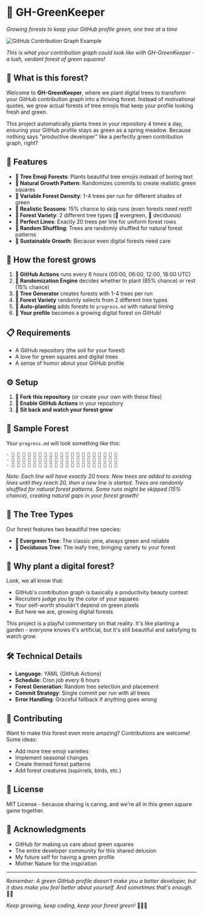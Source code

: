 # 🌱 GH-GreenKeeper

*Growing forests to keep your GitHub profile green, one tree at a time*

![GitHub Contribution Graph Example](https://media2.dev.to/dynamic/image/width=1000,height=420,fit=cover,gravity=auto,format=auto/https%3A%2F%2Fdev-to-uploads.s3.amazonaws.com%2Fuploads%2Farticles%2Fexirmgixmnkgwo40q1ig.PNG)

*This is what your contribution graph could look like with GH-GreenKeeper - a lush, verdant forest of green squares!*

## 🌲 What is this forest?

Welcome to **GH-GreenKeeper**, where we plant digital trees to transform your GitHub contribution graph into a thriving forest. Instead of motivational quotes, we grow actual forests of tree emojis that keep your profile looking fresh and green.

This project automatically plants trees in your repository 4 times a day, ensuring your GitHub profile stays as green as a spring meadow. Because nothing says "productive developer" like a perfectly green contribution graph, right?

## 🎯 Features

- **🌲 Tree Emoji Forests**: Plants beautiful tree emojis instead of boring text
- **🌳 Natural Growth Pattern**: Randomizes commits to create realistic green squares
- **🌴 Variable Forest Density**: 1-4 trees per run for different shades of green
- **🌵 Realistic Seasons**: 15% chance to skip runs (even forests need rest!)
- **🎄 Forest Variety**: 2 different tree types (🌲 evergreen, 🌳 deciduous)
- **🎋 Perfect Lines**: Exactly 20 trees per line for uniform forest rows
- **🎍 Random Shuffling**: Trees are randomly shuffled for natural forest patterns
- **🎎 Sustainable Growth**: Because even digital forests need care

## 🚀 How the forest grows

1. **🌱 GitHub Actions** runs every 6 hours (00:00, 06:00, 12:00, 18:00 UTC)
2. **🌿 Randomization Engine** decides whether to plant (85% chance) or rest (15% chance)
3. **🌳 Tree Generator** creates forests with 1-4 trees per run
4. **🌲 Forest Variety** randomly selects from 2 different tree types
5. **🌴 Auto-planting** adds forests to `progress.md` with natural timing
6. **🌱 Your profile** becomes a growing digital forest on GitHub!

## 📋 Requirements

- A GitHub repository (the soil for your forest)
- A love for green squares and digital trees
- A sense of humor about your GitHub profile

## ⚙️ Setup

1. **🌱 Fork this repository** (or create your own with these files)
2. **🌿 Enable GitHub Actions** in your repository
3. **🌳 Sit back and watch your forest grow**

## 📝 Sample Forest

Your `progress.md` will look something like this:

```
- 🌲 🌳 🌲 🌳 🌲 🌳 🌲 🌳 🌲 🌳 🌲 🌳 🌲 🌳 🌲 🌳 🌲 🌳 🌲 🌳
- 🌳 🌲 🌲 🌳 🌲 🌳 🌲 🌲 🌳 🌲 🌳 🌲 🌳 🌲 🌳 🌲 🌳 🌲 🌳 🌲
- 🌲 🌳 🌳 🌲 🌳 🌲 🌳 🌲 🌲 🌳 🌲 🌳 🌲 🌳 🌲 🌳 🌲 🌳 🌲 🌳
```

*Note: Each line will have exactly 20 trees. New trees are added to existing lines until they reach 20, then a new line is started. Trees are randomly shuffled for natural forest patterns. Some runs might be skipped (15% chance), creating natural gaps in your forest growth!*

## 🌲 The Tree Types

Our forest features two beautiful tree species:
- **🌲 Evergreen Tree**: The classic pine, always green and reliable
- **🌳 Deciduous Tree**: The leafy tree, bringing variety to your forest

## 🎪 Why plant a digital forest?

Look, we all know that:
- GitHub's contribution graph is basically a productivity beauty contest
- Recruiters judge you by the color of your squares
- Your self-worth shouldn't depend on green pixels
- But here we are, growing digital forests

This project is a playful commentary on that reality. It's like planting a garden - everyone knows it's artificial, but it's still beautiful and satisfying to watch grow.

## 🛠️ Technical Details

- **Language**: YAML (GitHub Actions)
- **Schedule**: Cron job every 6 hours
- **Forest Generation**: Random tree selection and placement
- **Commit Strategy**: Single commit per run with all trees
- **Error Handling**: Graceful fallback if anything goes wrong

## 🤝 Contributing

Want to make this forest even more amazing? Contributions are welcome! Some ideas:
- Add more tree emoji varieties
- Implement seasonal changes
- Create themed forest patterns
- Add forest creatures (squirrels, birds, etc.)

## 📄 License

MIT License - because sharing is caring, and we're all in this green square game together.

## 🙏 Acknowledgments

- GitHub for making us care about green squares
- The entire developer community for this shared delusion
- My future self for having a green profile
- Mother Nature for the inspiration

---

*Remember: A green GitHub profile doesn't make you a better developer, but it does make you feel better about yourself. And sometimes that's enough.* 🌱✨

*Keep growing, keep coding, keep your forest green!* 🌲🌳🌴